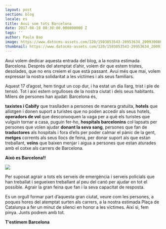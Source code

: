 ```yaml
---
layout: post
section: blog
locale: es
title: Avui som tots Barcelona
date: 2017-08-18 08:30:00.000000000 Z
tags: ''
author: Paula Bao
image: https://www.datocms-assets.com/120/1503053543-20953634_2009300809314560_5404994301322575888_n.jpg?ch=DPR%2CWidth&auto=format&w=1024&fm=jpg
thumbnail: https://www.datocms-assets.com/120/1503053543-20953634_2009300809314560_5404994301322575888_n.jpg?ch=DPR%2CWidth&auto=format&w=105&fm=jpg
---
```


Avui volem dedicar aquesta entrada del blog, a la nostra estimada Barcelona. Després del atemptat d’ahir, volem dir que estem tristes, desolades, que no ens creiem el que està passant. Avui més que mai, volem expressar la nostra solidaritat a les víctimes i als seus familiars.

Aquest 17 d’agost, hem tingut un cop dur, i ha estat un dia llarg, trist i ple de tensió. Tot i així estem orgulloses de la nostra ciutat i dels seus habitants. Milers de persones han ajudat: 
Barcelona és, 

<!--more-->

**taxistes i Cabify** que traslladen a persones de manera gratuïta, **hotels** que allotgen i donen suport a turistes que no poden accedir als seus hotels, **operadors de vol** que desconvoquen la vaga per a què els turistes que vulguin tornar a casa, puguin fer-ho, **hospitals barcelonins** col·lapsats per persones que volen ajudar **donant la seva sang**, persones que fan de **traductores** als hospitals i fora d’ells per poder calmar el pànic de la gent, **metges** corrents als seus llocs de feina, per donar suport als que estan treballant, **veïns** que baixen menjar i aigua a persones que estan aturades amb el cotxe als carrers de Barcelona. 

**Això es Barcelona!!**

![](https://www.datocms-assets.com/120/1503053577-img_20170818_124702.png?ch=DPR%2CWidth&auto=format)

Per suposat agrair a tots els serveis de emergència i serveis policials que han treballat i segueixen treballant al peu del canó per ajudar en tot el possible.  Agrair la gran feina que fan i la seva capacitat de resposta.

Es un orgull formar part d’aquesta gran ciutat, veure com les persones, a poques hores del atemptat surten als carrers, a la nostra estimada Plaça de Catalunya a fer un minut de silenci en honor a les víctimes. Així si, fem pinya. Junts podrem amb tot. 

**T’estimem Barcelona** 

